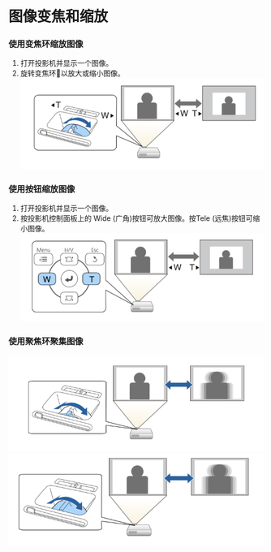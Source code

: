 # 图像变焦和缩放

### 使用变焦环缩放图像

1. 打开投影机并显示一个图像。
2. 旋转变焦环以放大或缩小图像。
 ![zoom1](../../images/zoom1.png)
   
### 使用按钮缩放图像

1. 打开投影机并显示一个图像。
2. 按投影机控制面板上的 Wide (广角)按钮可放大图像。按Tele (远焦)按钮可缩小图像。
![zoom2](../../images/zoom2.png)
   
### 使用聚焦环聚集图像
  ![zoom3](../../images/zoom3.png)
  ![zoom4](../../images/zoom4.png)
